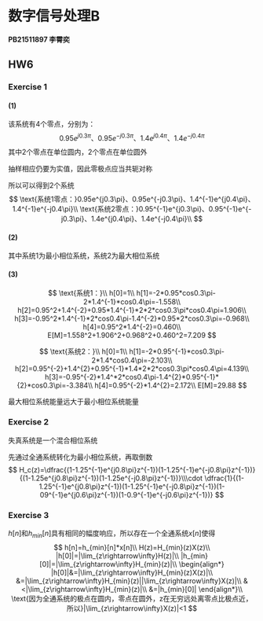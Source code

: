 # 数字信号处理B

**PB21511897	李霄奕**

## HW6

### Exercise 1

#### (1)

该系统有4个零点，分别为：
$$
0.95e^{j0.3\pi}、0.95e^{-j0.3\pi}、1.4e^{j0.4\pi}、1.4e^{-j0.4\pi}
$$
其中2个零点在单位圆内，2个零点在单位圆外

抽样相应仍要为实值，因此零极点应当共轭对称

所以可以得到2个系统
$$
\text{系统1零点：}0.95e^{j0.3\pi}、0.95e^{-j0.3\pi}、1.4^{-1}e^{j0.4\pi}、1.4^{-1}e^{-j0.4\pi}\\
\text{系统2零点：}0.95^{-1}e^{j0.3\pi}、0.95^{-1}e^{-j0.3\pi}、1.4e^{j0.4\pi}、1.4e^{-j0.4\pi}\\
$$

#### (2)

其中系统1为最小相位系统，系统2为最大相位系统

#### (3)

$$
\text{系统1：}\\
h[0]=1\\
h[1]=-2*0.95*cos0.3\pi-2*1.4^{-1}*cos0.4\pi=-1.558\\
h[2]=0.95^2+1.4^{-2}+0.95*1.4^{-1}*2*2*cos0.3\pi*cos0.4\pi=1.906\\
h[3]=-0.95^2*1.4^{-1}*2*cos0.4\pi-1.4^{-2}*0.95*2*cos0.3\pi=-0.968\\
h[4]=0.95^2*1.4^{-2}=0.460\\
E[M]=1.558^2+1.906^2+0.968^2+0.460^2=7.209
$$

$$
\text{系统2：}\\
h[0]=1\\
h[1]=-2*0.95^{-1}*cos0.3\pi-2*1.4*cos0.4\pi=-2.103\\
h[2]=0.95^{-2}+1.4^{2}+0.95^{-1}*1.4*2*2*cos0.3\pi*cos0.4\pi=4.139\\
h[3]=-0.95^{-2}*1.4^*2*cos0.4\pi-1.4^{2}*0.95^{-1}*{2}*cos0.3\pi=-3.384\\
h[4]=0.95^{-2}*1.4^{2}=2.172\\
E[M]=29.88
$$

最大相位系统能量远大于最小相位系统能量

### Exercise 2

失真系统是一个混合相位系统

先通过全通系统转化为最小相位系统，再取倒数
$$
H_c(z)=\dfrac{(1-1.25^{-1}e^{j0.8\pi}z^{-1})(1-1.25^{-1}e^{-j0.8\pi}z^{-1})}
{(1-1.25e^{j0.8\pi}z^{-1})(1-1.25e^{-j0.8\pi}z^{-1})}\\\cdot
\dfrac{1}{(1-1.25^{-1}e^{j0.8\pi}z^{-1})(1-1.25^{-1}e^{-j0.8\pi}z^{-1})(1-09^{-1}e^{j0.6\pi}z^{-1})(1-0.9^{-1}e^{-j0.6\pi}z^{-1})}
$$

### Exercise 3

$h[n]$和$h_{min}[n]$具有相同的幅度响应，所以存在一个全通系统$x[n]$使得
$$
h[n]=h_{min}[n]*x[n]\\
H(z)=H_{min}(z)X(z)\\
|h[0]|=|\lim_{z\rightarrow\infty}H(z)|\\
|h_{min}[0]|=|\lim_{z\rightarrow\infty}H_{min}(z)|\\
\begin{align*}
|h[0]|&=|\lim_{z\rightarrow\infty}H_{min}(z)X(z)|\\
&=|\lim_{z\rightarrow\infty}H_{min}(z)||\lim_{z\rightarrow\infty}X(z)|\\
&<|\lim_{z\rightarrow\infty}H_{min}(z)|\\
&=|h_{min}[0]|
\end{align*}\\
\text{因为全通系统的极点在圆内，零点在圆外，z在无穷远处离零点比极点近，所以}|\lim_{z\rightarrow\infty}X(z)|<1
$$
